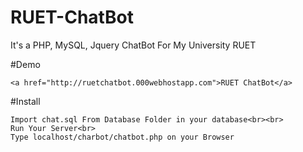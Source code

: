# RUET-ChatBot
It's a PHP, MySQL, Jquery ChatBot For My University RUET

#Demo
```
<a href="http://ruetchatbot.000webhostapp.com">RUET ChatBot</a>
```

#Install
```
Import chat.sql From Database Folder in your database<br><br>
Run Your Server<br>
Type localhost/charbot/chatbot.php on your Browser
```





